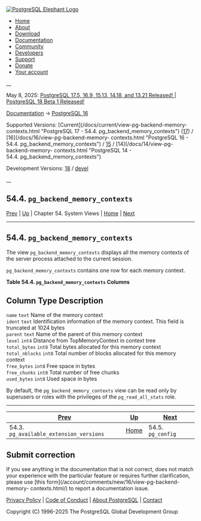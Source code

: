 [ ![PostgreSQL Elephant Logo](/media/img/about/press/elephant.png) ](/)

  * [Home](/ "Home")
  * [About](/about/ "About")
  * [Download](/download/ "Download")
  * [Documentation](/docs/ "Documentation")
  * [Community](/community/ "Community")
  * [Developers](/developer/ "Developers")
  * [Support](/support/ "Support")
  * [Donate](/about/donate/ "Donate")
  * [Your account](/account/ "Your account")

__

May 8, 2025: [ PostgreSQL 17.5, 16.9, 15.13, 14.18, and 13.21 Released! ](/about/news/postgresql-175-169-1513-1418-and-1321-released-3072/) | [ PostgreSQL 18 Beta 1 Released! ](/about/news/postgresql-18-beta-1-released-3070/)

[Documentation](/docs/ "Documentation") -> [PostgreSQL
16](/docs/16/index.html)

Supported Versions: [Current](/docs/current/view-pg-backend-memory-
contexts.html "PostgreSQL 17 - 54.4. pg_backend_memory_contexts")
([17](/docs/17/view-pg-backend-memory-contexts.html "PostgreSQL 17 -
54.4. pg_backend_memory_contexts")) / [16](/docs/16/view-pg-backend-memory-
contexts.html "PostgreSQL 16 - 54.4. pg_backend_memory_contexts") /
[15](/docs/15/view-pg-backend-memory-contexts.html "PostgreSQL 15 -
54.4. pg_backend_memory_contexts") / [14](/docs/14/view-pg-backend-memory-
contexts.html "PostgreSQL 14 - 54.4. pg_backend_memory_contexts")

Development Versions: [18](/docs/18/view-pg-backend-memory-contexts.html
"PostgreSQL 18 - 54.4. pg_backend_memory_contexts") /
[devel](/docs/devel/view-pg-backend-memory-contexts.html "PostgreSQL devel -
54.4. pg_backend_memory_contexts")

__

54.4. `pg_backend_memory_contexts`  
---  
[Prev](view-pg-available-extension-versions.html "54.3. pg_available_extension_versions")  | [Up](views.html "Chapter 54. System Views") | Chapter 54. System Views | [Home](index.html "PostgreSQL 16.9 Documentation") |  [Next](view-pg-config.html "54.5. pg_config")  
  
* * *

## 54.4. `pg_backend_memory_contexts` #

The view `pg_backend_memory_contexts` displays all the memory contexts of the
server process attached to the current session.

`pg_backend_memory_contexts` contains one row for each memory context.

**Table  54.4. `pg_backend_memory_contexts` Columns**

Column Type Description  
---  
`name` `text` Name of the memory context  
`ident` `text` Identification information of the memory context. This field is
truncated at 1024 bytes  
`parent` `text` Name of the parent of this memory context  
`level` `int4` Distance from TopMemoryContext in context tree  
`total_bytes` `int8` Total bytes allocated for this memory context  
`total_nblocks` `int8` Total number of blocks allocated for this memory
context  
`free_bytes` `int8` Free space in bytes  
`free_chunks` `int8` Total number of free chunks  
`used_bytes` `int8` Used space in bytes  
  
  

By default, the `pg_backend_memory_contexts` view can be read only by
superusers or roles with the privileges of the `pg_read_all_stats` role.

* * *

[Prev](view-pg-available-extension-versions.html "54.3. pg_available_extension_versions")  | [Up](views.html "Chapter 54. System Views") |  [Next](view-pg-config.html "54.5. pg_config")  
---|---|---  
54.3. `pg_available_extension_versions`  | [Home](index.html "PostgreSQL 16.9 Documentation") |  54.5. `pg_config`  
  
## Submit correction

If you see anything in the documentation that is not correct, does not match
your experience with the particular feature or requires further clarification,
please use [this form](/account/comments/new/16/view-pg-backend-memory-
contexts.html/) to report a documentation issue.

[Privacy Policy](/about/privacypolicy) | [Code of Conduct](/about/policies/coc/) | [About PostgreSQL](/about/) | [Contact](/about/contact/)  

Copyright (C) 1996-2025 The PostgreSQL Global Development Group

